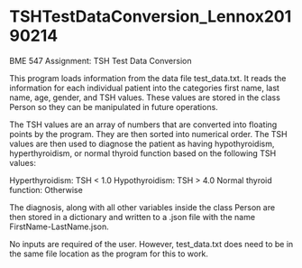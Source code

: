 # TSHTestDataConversion_Lennox20190214
BME 547 Assignment: TSH Test Data Conversion

This program loads information from the data file test_data.txt. It reads the information for each individual patient into the categories first name, last name, age, gender, and TSH values. These values are stored in the class Person so they can be manipulated in future operations. 

The TSH values are an array of numbers that are converted into floating points by the program. They are then sorted into numerical order. The TSH values are then used to diagnose the patient as having hypothyroidism, hyperthyroidism, or normal thyroid function based on the following TSH values:

Hyperthyroidism: TSH < 1.0
Hypothyroidism: TSH > 4.0
Normal thyroid function: Otherwise

The diagnosis, along with all other variables inside the class Person are then stored in a dictionary and written to a .json file with the name FirstName-LastName.json.

No inputs are required of the user. However, test_data.txt does need to be in the same file location as the program for this to work.
